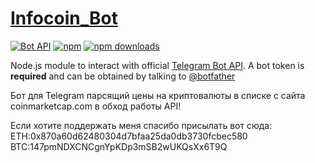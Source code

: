 # [Infocoin_Bot](https://github.com/ezernal/infocoin_bot)
[![Bot API](https://img.shields.io/badge/Bot%20API-v.4.0.0-00aced.svg)](https://core.telegram.org/bots/api)
[![npm](https://img.shields.io/npm/v/@cycle/core.svg)](https://www.npmjs.com/get-npm)
[![npm downloads](https://img.shields.io/npm/dt/localeval.svg)](https://www.npmjs.com/get-npm)


Node.js module to interact with official [Telegram Bot API](https://core.telegram.org/bots/api). A bot token is **required** and can be obtained by talking to [@botfather](https://telegram.me/BotFather)

Бот для Telegram парсящий цены на криптовалюты в списке с сайта coinmarketcap.com в обход работы API!


Если хотите поддержать меня спасибо присылать вот сюда: 
ETH:0x870a60d62480304d7bfaa25da0db3730fcbec580
BTC:147pmNDXCNCgnYpKDp3mSB2wUKQsXx6T9Q
